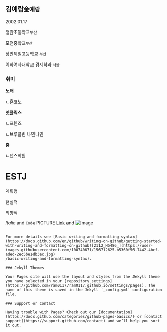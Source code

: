 ## 김예람`金예람`

2002.01.17 

정관초등학교`부산`

모전중학교`부산`

장안제일고등학교 `부산`

이화여자대학교 경제학과 `서울`

### 취미

**노래**

ㄴ혼코노

**넷플릭스**

ㄴ프렌즈

ㄴ브루클린 나인나인

**춤**

ㄴ댄스학원


# ESTJ

계획형

현실적

외향적


 _Italic_ and `Code` 
PICTURE 
[Link](url) and ![Image](src)
```

For more details see [Basic writing and formatting syntax](https://docs.github.com/en/github/writing-on-github/getting-started-with-writing-and-formatting-on-github![2112_H5486_](https://user-images.githubusercontent.com/100740671/156712625-b5360f56-7442-4bcf-aded-2ec5be1db3ec.jpg)
/basic-writing-and-formatting-syntax).

### Jekyll Themes

Your Pages site will use the layout and styles from the Jekyll theme you have selected in your [repository settings](https://github.com/ram0117/ram0117.github.io/settings/pages). The name of this theme is saved in the Jekyll `_config.yml` configuration file.

### Support or Contact

Having trouble with Pages? Check out our [documentation](https://docs.github.com/categories/github-pages-basics/) or [contact support](https://support.github.com/contact) and we’ll help you sort it out.
